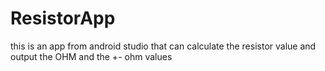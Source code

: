 # ResistorApp
this is an app from android studio that can calculate the resistor value and output the OHM and the +- ohm values
